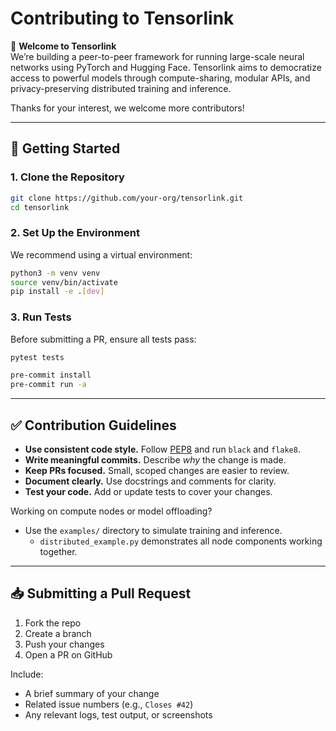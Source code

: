 # Contributing to Tensorlink

🚀 **Welcome to Tensorlink**  
We’re building a peer-to-peer framework for running large-scale neural networks using PyTorch and Hugging Face. 
Tensorlink aims to democratize access to powerful models through compute-sharing, modular APIs, and privacy-preserving distributed training and inference.

Thanks for your interest, we welcome more contributors!

---

## 🧰 Getting Started

### 1. Clone the Repository

```bash
git clone https://github.com/your-org/tensorlink.git
cd tensorlink
````

### 2. Set Up the Environment

We recommend using a virtual environment:

```bash
python3 -m venv venv
source venv/bin/activate
pip install -e .[dev]
```

### 3. Run Tests

Before submitting a PR, ensure all tests pass:

```bash
pytest tests
```

```bash
pre-commit install
pre-commit run -a
```

---

## ✅ Contribution Guidelines

* **Use consistent code style.** Follow [PEP8](https://peps.python.org/pep-0008/) and run `black` and `flake8`.
* **Write meaningful commits.** Describe *why* the change is made.
* **Keep PRs focused.** Small, scoped changes are easier to review.
* **Document clearly.** Use docstrings and comments for clarity.
* **Test your code.** Add or update tests to cover your changes.

Working on compute nodes or model offloading?

* Use the `examples/` directory to simulate training and inference.
  * `distributed_example.py` demonstrates all node components working together.

---

## 📥 Submitting a Pull Request

1. Fork the repo
2. Create a branch
3. Push your changes
4. Open a PR on GitHub

Include:

* A brief summary of your change
* Related issue numbers (e.g., `Closes #42`)
* Any relevant logs, test output, or screenshots
